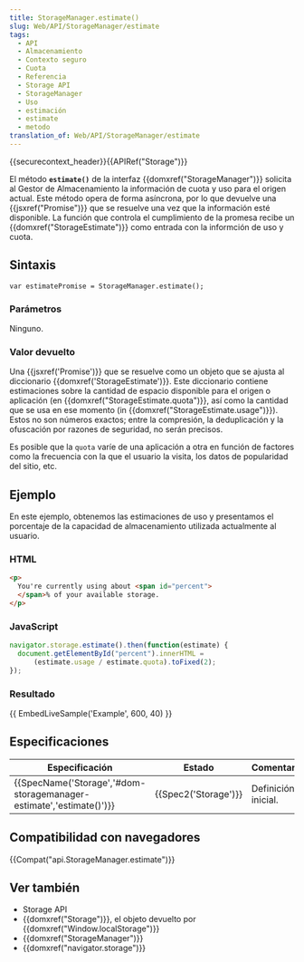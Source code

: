 ```yaml
---
title: StorageManager.estimate()
slug: Web/API/StorageManager/estimate
tags:
  - API
  - Almacenamiento
  - Contexto seguro
  - Cuota
  - Referencia
  - Storage API
  - StorageManager
  - Uso
  - estimación
  - estimate
  - metodo
translation_of: Web/API/StorageManager/estimate
---
```


{{securecontext_header}}{{APIRef("Storage")}}

El método **`estimate()`** de la interfaz {{domxref("StorageManager")}} solicita al Gestor de Almacenamiento la información de cuota y uso para el origen actual. Este método opera de forma asíncrona, por lo que devuelve una {{jsxref("Promise")}} que se resuelve una vez que la información esté disponible. La función que controla el cumplimiento de la promesa recibe un {{domxref("StorageEstimate")}} como entrada con la informción de uso y cuota.

## Sintaxis

```
var estimatePromise = StorageManager.estimate();
```

### Parámetros

Ninguno.

### Valor devuelto

Una {{jsxref('Promise')}} que se resuelve como un objeto que se ajusta al diccionario {{domxref('StorageEstimate')}}. Este diccionario contiene estimaciones sobre la cantidad de espacio disponible para el origen o aplicación (en {{domxref("StorageEstimate.quota")}}, así como la cantidad que se usa en ese momento (in {{domxref("StorageEstimate.usage")}}). Estos no son números exactos; entre la compresión, la deduplicación y la ofuscación por razones de seguridad, no serán precisos.

Es posible que la `quota` varíe de una aplicación a otra en función de factores como la frecuencia con la que el usuario la visita, los datos de popularidad del sitio, etc.

## Ejemplo

En este ejemplo, obtenemos las estimaciones de uso y presentamos el porcentaje de la capacidad de almacenamiento utilizada actualmente al usuario.

### HTML

```html
<p>
  You're currently using about <span id="percent">
  </span>% of your available storage.
</p>
```

### JavaScript

```js
navigator.storage.estimate().then(function(estimate) {
  document.getElementById("percent").innerHTML =
      (estimate.usage / estimate.quota).toFixed(2);
});
```

### Resultado

{{ EmbedLiveSample('Example', 600, 40) }}

## Especificaciones

| Especificación                                                                           | Estado                       | Comentario          |
| ---------------------------------------------------------------------------------------- | ---------------------------- | ------------------- |
| {{SpecName('Storage','#dom-storagemanager-estimate','estimate()')}} | {{Spec2('Storage')}} | Definición inicial. |

## Compatibilidad con navegadores

{{Compat("api.StorageManager.estimate")}}

## Ver también

- Storage API
- {{domxref("Storage")}}, el objeto devuelto por {{domxref("Window.localStorage")}}
- {{domxref("StorageManager")}}
- {{domxref("navigator.storage")}}
